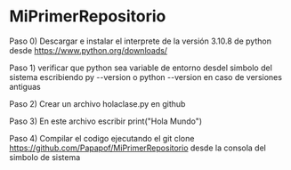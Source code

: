 # MiPrimerRepositorio
Paso 0) Descargar e instalar el interprete de la versión 3.10.8 de python desde https://www.python.org/downloads/ 

Paso 1) verificar que python sea variable de entorno desdel simbolo del sistema escribiendo py --version o python --version en caso de versiones antiguas

Paso 2) Crear un archivo holaclase.py en github

Paso 3) En este archivo escribir print("Hola Mundo")

Paso 4) Compilar el codigo ejecutando el git clone https://github.com/Papapof/MiPrimerRepositorio desde la consola del simbolo de sistema
